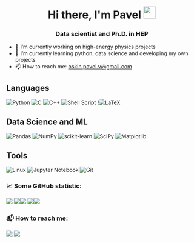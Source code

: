 <h1 align="center">Hi there, I'm Pavel</a> 
<img src="https://github.com/blackcater/blackcater/raw/main/images/Hi.gif" height="32"/></h1>
<h3 align="center">Data scientist and Ph.D. in HEP</h3>

- 🔭 I’m currently working on high-energy physics projects
- 🌱 I’m currently learning python, data science and developing my own projects
- 📫 How to reach me: oskin.pavel.v@gmail.com

<h2 align="left"> Languages </h2>

  ![Python](https://img.shields.io/badge/python-3670A0?style=for-the-badge&logo=python&logoColor=ffdd54)
  ![C](https://img.shields.io/badge/c-%2300599C.svg?style=for-the-badge&logo=c&logoColor=white)
  ![C++](https://img.shields.io/badge/c++-%2300599C.svg?style=for-the-badge&logo=c%2B%2B&logoColor=white)
  ![Shell Script](https://img.shields.io/badge/shell_script-%23121011.svg?style=for-the-badge&logo=gnu-bash&logoColor=white)
  !![LaTeX](https://img.shields.io/badge/latex-%23008080.svg?style=for-the-badge&logo=latex&logoColor=white)


<h2 align="left"> Data Science and ML </h2>

  ![Pandas](https://img.shields.io/badge/pandas-%23150458.svg?style=for-the-badge&logo=pandas&logoColor=white)
  ![NumPy](https://img.shields.io/badge/numpy-%23013243.svg?style=for-the-badge&logo=numpy&logoColor=white)
  ![scikit-learn](https://img.shields.io/badge/scikit--learn-%23F7931E.svg?style=for-the-badge&logo=scikit-learn&logoColor=white)
  ![SciPy](https://img.shields.io/badge/SciPy-%230C55A5.svg?style=for-the-badge&logo=scipy&logoColor=%white)
  ![Matplotlib](https://img.shields.io/badge/Matplotlib-%23ffffff.svg?style=for-the-badge&logo=Matplotlib&logoColor=black)

<h2 align="left">Tools</h2>

![Linux](https://img.shields.io/badge/Linux-FCC624?style=for-the-badge&logo=linux&logoColor=black)
![Jupyter Notebook](https://img.shields.io/badge/jupyter-%23FA0F00.svg?style=for-the-badge&logo=jupyter&logoColor=white)
![Git](https://img.shields.io/badge/git-%23F05033.svg?style=for-the-badge&logo=git&logoColor=white)

### :chart_with_upwards_trend: Some GitHub statistic:

![](https://github-profile-summary-cards.vercel.app/api/cards/profile-details?username=sirnobaka&theme=github_dark)
![](https://github-profile-summary-cards.vercel.app/api/cards/repos-per-language?username=sirnobaka&theme=github_dark)![](https://github-profile-summary-cards.vercel.app/api/cards/most-commit-language?username=sirnobaka&theme=github_dark)
![](https://github-profile-summary-cards.vercel.app/api/cards/stats?username=sirnobaka&theme=github_dark)![](https://github-profile-summary-cards.vercel.app/api/cards/productive-time?username=sirnobaka&theme=github_dark)

### 📬 How to reach me:
<a href="mailto:oskin.pavel.v@gmail.com"><img src="https://img.shields.io/badge/Gmail-D14836?style=for-the-badge&logo=gmail&logoColor=white"/></a>
<a href="https://t.me/PavelOskin"><img src="https://img.shields.io/badge/Telegram-00B2FF?style=for-the-badge&logo=messenger&logoColor=white"/></a>
<!--
**WhateverOP/WhateverOP** is a ✨ _special_ ✨ repository because its `README.md` (this file) appears on your GitHub profile.

Here are some ideas to get you started:

- 🔭 I’m currently working on ...
- 🌱 I’m currently learning ...
- 👯 I’m looking to collaborate on ...
- 🤔 I’m looking for help with ...
- 💬 Ask me about ...
- 📫 How to reach me: ...
- 😄 Pronouns: ...
- ⚡ Fun fact: ...
-->
